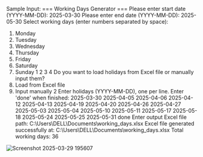 Sample Input: 
=== Working Days Generator ===
Please enter start date (YYYY-MM-DD):
2025-03-30
Please enter end date (YYYY-MM-DD):
2025-05-30
Select working days (enter numbers separated by space):
1. Monday
2. Tuesday
3. Wednesday
4. Thursday
5. Friday
6. Saturday
7. Sunday
1 2 3 4
Do you want to load holidays from Excel file or manually input them?
1. Load from Excel file
2. Input manually
2
Enter holidays (YYYY-MM-DD), one per line. Enter 'done' when finished:
2025-03-30
2025-04-05
2025-04-06
2025-04-12
2025-04-13
2025-04-19
2025-04-20
2025-04-26
2025-04-27
2025-05-03
2025-05-04
2025-05-10
2025-05-11
2025-05-17
2025-05-18
2025-05-24
2025-05-25
2025-05-31
done
Enter output Excel file path:
C:\Users\DELL\Documents\working_days.xlsx
Excel file generated successfully at: C:\Users\DELL\Documents\working_days.xlsx
Total working days: 36


![Screenshot 2025-03-29 195607](https://github.com/user-attachments/assets/7cec2e7e-1040-4894-9d58-e759a5bfffdd)

